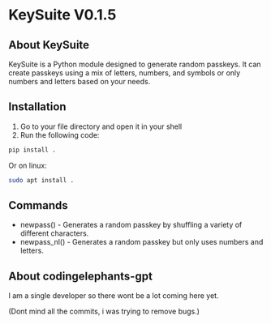 # KeySuite V0.1.5
## About KeySuite
KeySuite is a Python module designed to generate random passkeys.
It can create passkeys using a mix of letters, numbers, and symbols or only numbers and letters based on your needs.

## Installation
1. Go to your file directory and open it in your shell
2. Run the following code:
```bash
pip install .
```
   Or on linux:
```bash
sudo apt install .
```
## Commands
- newpass() - Generates a random passkey by shuffling a variety of different characters.
- newpass_nl() - Generates a random passkey but only uses numbers and letters.


## About codingelephants-gpt
I am a single developer so there wont be a lot coming here yet.

(Dont mind all the commits, i was trying to remove bugs.)

